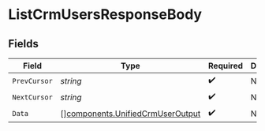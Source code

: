 # ListCrmUsersResponseBody


## Fields

| Field                                                                                | Type                                                                                 | Required                                                                             | Description                                                                          |
| ------------------------------------------------------------------------------------ | ------------------------------------------------------------------------------------ | ------------------------------------------------------------------------------------ | ------------------------------------------------------------------------------------ |
| `PrevCursor`                                                                         | *string*                                                                             | :heavy_check_mark:                                                                   | N/A                                                                                  |
| `NextCursor`                                                                         | *string*                                                                             | :heavy_check_mark:                                                                   | N/A                                                                                  |
| `Data`                                                                               | [][components.UnifiedCrmUserOutput](../../models/components/unifiedcrmuseroutput.md) | :heavy_check_mark:                                                                   | N/A                                                                                  |